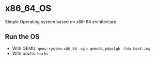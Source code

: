 # x86_64_OS
Simple Operating system based on x86-64 architecture.

## Run the OS

- With QEMU: `qemu-system-x86_64 -cpu qemu64,pdpe1gb -hda boot.img`
- With bochs: `bochs`
